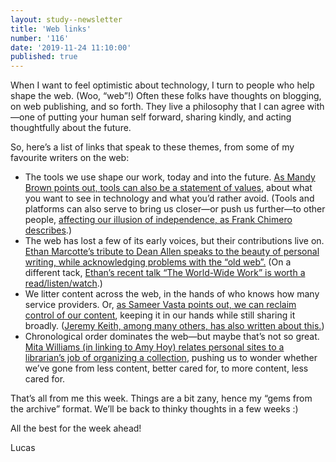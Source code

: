 ```yaml
---
layout: study--newsletter
title: 'Web links'
number: '116'
date: '2019-11-24 11:10:00'
published: true
---
```


When I want to feel optimistic about technology, I turn to people who help shape the web. (Woo, “web”!) Often these folks have thoughts on blogging, on web publishing, and so forth. They live a philosophy that I can agree with—one of putting your human self forward, sharing kindly, and acting thoughtfully about the future.

So, here’s a list of links that speak to these themes, from some of my favourite writers on the web:

- The tools we use shape our work, today and into the future. [As Mandy Brown points out, tools can also be a statement of values](http://aworkinglibrary.com/writing/index-cards/), about what you want to see in technology and what you’d rather avoid. (Tools and platforms can also serve to bring us closer—or push us further—to other people, [affecting our illusion of independence, as Frank Chimero describes](https://frankchimero.com/blog/2013/the-inferno-of-independence/).)
- The web has lost a few of its early voices, but their contributions live on. [Ethan Marcotte’s tribute to Dean Allen speaks to the beauty of personal writing, while acknowledging problems with the “old web”.](https://ethanmarcotte.com/wrote/cardigan/) (On a different tack, [Ethan’s recent talk “The World-Wide Work” is worth a read/listen/watch](https://ethanmarcotte.com/wrote/the-world-wide-work/).)
- We litter content across the web, in the hands of who knows how many service providers. Or, [as Sameer Vasta points out, we can reclaim control of our content](https://www.inthemargins.ca/migrating-to-blot), keeping it in our hands while still sharing it broadly. ([Jeremy Keith, among many others, has also written about this.](https://adactio.com/journal/10675))
- Chronological order dominates the web—but maybe that’s not so great. [Mita Williams (in linking to Amy Hoy) relates personal sites to a librarian’s job of organizing a collection](https://librarian.aedileworks.com/2018/07/07/what-ruined-the-web-was-the-lack-of-good-library-software/), pushing us to wonder whether we’ve gone from less content, better cared for, to more content, less cared for.

That’s all from me this week. Things are a bit zany, hence my “gems from the archive” format. We’ll be back to thinky thoughts in a few weeks :)

All the best for the week ahead!

Lucas